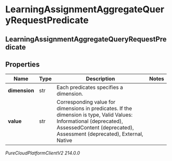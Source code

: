 # LearningAssignmentAggregateQueryRequestPredicate

## LearningAssignmentAggregateQueryRequestPredicate

## Properties

|Name | Type | Description | Notes|
|------------ | ------------- | ------------- | -------------|
| **dimension** | str | Each predicates specifies a dimension. | |
| **value** | str | Corresponding value for dimensions in predicates. If the dimension is type, Valid Values: Informational (deprecated), AssessedContent (deprecated), Assessment (deprecated), External, Native | |



_PureCloudPlatformClientV2 214.0.0_
